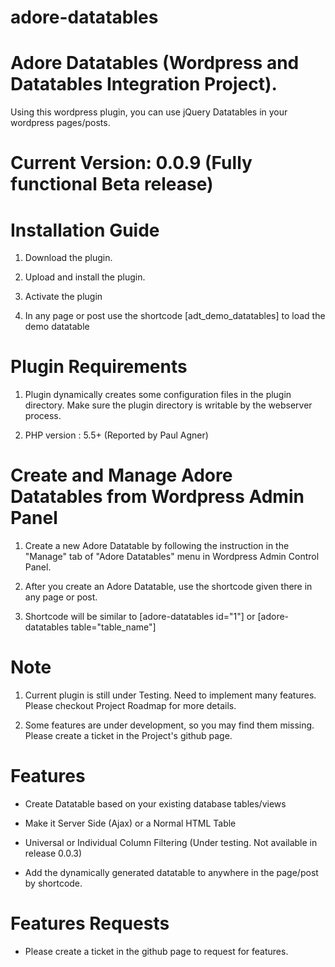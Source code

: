 # adore-datatables
# Adore Datatables (Wordpress and Datatables Integration Project).

Using this wordpress plugin, you can use jQuery Datatables in your wordpress pages/posts.

# Current Version: 0.0.9 (Fully functional Beta release)

# Installation Guide

1. Download the plugin.

2. Upload and install the plugin.

3. Activate the plugin

4. In any page or post use the shortcode [adt_demo_datatables] to load the demo datatable

# Plugin Requirements

1. Plugin dynamically creates some configuration files in the plugin directory. Make sure the plugin directory is writable by the webserver process.

2. PHP version : 5.5+ (Reported by Paul Agner)


# Create and Manage Adore Datatables from Wordpress Admin Panel

1. Create a new Adore Datatable by following the instruction in the "Manage" tab of "Adore Datatables" menu in Wordpress Admin Control Panel.

2. After you create an Adore Datatable, use the shortcode given there in any page or post.

3. Shortcode will be similar to [adore-datatables id="1"] or [adore-datatables table="table_name"]


# Note

1. Current plugin is still under Testing. Need to implement many features. Please checkout Project Roadmap for more details.

2. Some features are under development, so you may find them missing. Please create a ticket in the Project's github page.

# Features

* Create Datatable based on your existing database tables/views

* Make it Server Side (Ajax) or a Normal HTML Table

* Universal or Individual Column Filtering (Under testing. Not available in release 0.0.3)

* Add the dynamically generated datatable to anywhere in the page/post by shortcode.


# Features Requests

* Please create a ticket in the github page to request for features.
